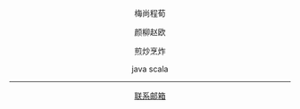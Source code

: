 <center>

梅尚程荀

颜柳赵欧

煎炒烹炸

java scala


----------


<a href="mailto:marizheng@qq.com">联系邮箱</a>

</center>

